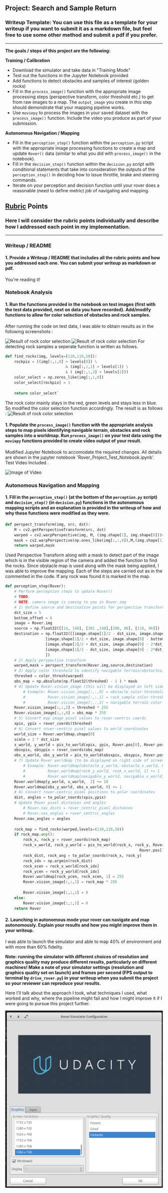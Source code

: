 ## Project: Search and Sample Return
### Writeup Template: You can use this file as a template for your writeup if you want to submit it as a markdown file, but feel free to use some other method and submit a pdf if you prefer.

---


**The goals / steps of this project are the following:**  

**Training / Calibration**  

* Download the simulator and take data in "Training Mode"
* Test out the functions in the Jupyter Notebook provided
* Add functions to detect obstacles and samples of interest (golden rocks)
* Fill in the `process_image()` function with the appropriate image processing steps (perspective transform, color threshold etc.) to get from raw images to a map.  The `output_image` you create in this step should demonstrate that your mapping pipeline works.
* Use `moviepy` to process the images in your saved dataset with the `process_image()` function.  Include the video you produce as part of your submission.

**Autonomous Navigation / Mapping**

* Fill in the `perception_step()` function within the `perception.py` script with the appropriate image processing functions to create a map and update `Rover()` data (similar to what you did with `process_image()` in the notebook). 
* Fill in the `decision_step()` function within the `decision.py` script with conditional statements that take into consideration the outputs of the `perception_step()` in deciding how to issue throttle, brake and steering commands. 
* Iterate on your perception and decision function until your rover does a reasonable (need to define metric) job of navigating and mapping.  

[//]: # (Image References)

[image1]: ./misc/rover_image.jpg
[image2]: ./calibration_images/example_grid1.jpg
[image3]: ./calibration_images/example_rock1.jpg 
[image4]: ./configuration.png

## [Rubric](https://review.udacity.com/#!/rubrics/916/view) Points
### Here I will consider the rubric points individually and describe how I addressed each point in my implementation.  

---
### Writeup / README

#### 1. Provide a Writeup / README that includes all the rubric points and how you addressed each one.  You can submit your writeup as markdown or pdf.  

You're reading it!

### Notebook Analysis
#### 1. Run the functions provided in the notebook on test images (first with the test data provided, next on data you have recorded). Add/modify functions to allow for color selection of obstacles and rock samples.

After running the code on test data, I was able to obtain results as in the following screenshots : 

![Result of rock color selection][image2]
![Result of rock color selection][image2]
For detecting rock samples a seperate function is written as follows.
```python
def find_rocks(img, levels=[110,110,50]):
    rockpix = ((img[:,:,0] > levels[0]) \
                           & (img[:,:,1] > levels[1]) \
                           & ( img[:,:,2] < levels[2]))
    color_select = np.zeros_like(img[:,:,0])
    color_select[rockpix] = 1
    
    return color_select`
```
The rock color mainly stays in the red, green levels and stays less in blue. So modified the color selection function accordingly.	The result is as follows : 
![Result of rock color selection][image2]

#### 1. Populate the `process_image()` function with the appropriate analysis steps to map pixels identifying navigable terrain, obstacles and rock samples into a worldmap.  Run `process_image()` on your test data using the `moviepy` functions provided to create video output of your result. 
Modified Jupyter Notebook to accomodate the required changes.  All details are shown in the jupyter notebook 'Rover_Project_Test_Notebook.ipynb'. Test Video Included .


![Image of Video][image2]
### Autonomous Navigation and Mapping

#### 1. Fill in the `perception_step()` (at the bottom of the `perception.py` script) and `decision_step()` (in `decision.py`) functions in the autonomous mapping scripts and an explanation is provided in the writeup of how and why these functions were modified as they were.
```python
def perspect_transform(img, src, dst): 
    M = cv2.getPerspectiveTransform(src, dst)
    warped = cv2.warpPerspective(img, M, (img.shape[1], img.shape[0]))# keep same size as input image
    mask = cv2.warpPerspective(np.ones_like(img[:,:,0]),M,(img.shape[1],img.shape[0]))
    return warped,mask
```
Used Perspective Transform along with a mask to detect part of the image which is in the visible region of the camera and added the function to find the rocks. Since obstacle map is used along with the mask being applied, I was able to improve the mapping. Each of the steps are carried out as in the commented in the code. If any rock was found it is marked in the map.
```python
def perception_step(Rover):
    # Perform perception steps to update Rover()
    # TODO: 
    # NOTE: camera image is coming to you in Rover.img
    # 1) Define source and destination points for perspective transform
    dst_size = 5
    bottom_offset = 6
    image = Rover.img
    source = np.float32([[14, 140], [301 ,140],[200, 96], [118, 96]])
    destination = np.float32([[image.shape[1]/2 - dst_size, image.shape[0] - bottom_offset],
                  [image.shape[1]/2 + dst_size, image.shape[0] - bottom_offset],
                  [image.shape[1]/2 + dst_size, image.shape[0] - 2*dst_size - bottom_offset], 
                  [image.shape[1]/2 - dst_size, image.shape[0] - 2*dst_size - bottom_offset],
                  ])
    # 2) Apply perspective transform
    warped,mask = perspect_transform(Rover.img,source,destination)
    # 3) Apply color threshold to identify navigable terrain/obstacles/rock samples
    threshed = color_thresh(warped)
    obs_map = np.absolute(np.float32(threshed) - 1 ) * mask
    # 4) Update Rover.vision_image (this will be displayed on left side of screen)
        # Example: Rover.vision_image[:,:,0] = obstacle color-thresholded binary image
        #          Rover.vision_image[:,:,1] = rock_sample color-thresholded binary image
        #          Rover.vision_image[:,:,2] = navigable terrain color-thresholded binary image
    Rover.vision_image[:,:,2] = threshed * 255
    Rover.vision_image[:,:,0] = obs_map * 255
    # 5) Convert map image pixel values to rover-centric coords
    xpix, ypix = rover_coords(threshed)
    # 6) Convert rover-centric pixel values to world coordinates
    world_size = Rover.worldmap.shape[0]
    scale = 2 * dst_size
    x_world, y_world = pix_to_world(xpix, ypix, Rover.pos[0], Rover.pos[1],Rover.yaw, world_size, scale)
    obsxpix, obsypix = rover_coords(obs_map)
    obs_x_world, obs_y_world = pix_to_world(obsxpix, obsypix, Rover.pos[0], Rover.pos[1],Rover.yaw, world_size, scale)
    # 7) Update Rover worldmap (to be displayed on right side of screen)
        # Example: Rover.worldmap[obstacle_y_world, obstacle_x_world, 0] += 1
        #          Rover.worldmap[rock_y_world, rock_x_world, 1] += 1
        #          Rover.worldmap[navigable_y_world, navigable_x_world, 2] += 1
    Rover.worldmap[y_world, x_world,  2] += 10
    Rover.worldmap[obs_y_world, obs_x_world, 0] += 1
    # 8) Convert rover-centric pixel positions to polar coordinates
    dist, angles = to_polar_coords(xpix,ypix)
    # Update Rover pixel distances and angles
        # Rover.nav_dists = rover_centric_pixel_distances
        # Rover.nav_angles = rover_centric_angles
    Rover.nav_angles = angles
    
    rock_map = find_rocks(warped,levels=(110,110,50))
    if rock_map.any():
        rock_x, rock_y = rover_coords(rock_map)
        rock_x_world, rock_y_world = pix_to_world(rock_x, rock_y, Rover.pos[0],
                                                            Rover.pos[1],Rover.yaw, world_size, scale)
        rock_dist, rock_ang = to_polar_coords(rock_x, rock_y)
        rock_idx = np.argmin(rock_dist)
        rock_xcen = rock_x_world[rock_idx]   
        rock_ycen = rock_y_world[rock_idx]   
        Rover.worldmap[rock_ycen, rock_xcen, 1] = 255
        Rover.vision_image[:,:,1] = rock_map * 255

        Rover.vision_image[:,:,1] = 0
    else:
        Rover.vision_image[:,:,1] = 0
    return Rover
```

#### 2. Launching in autonomous mode your rover can navigate and map autonomously.  Explain your results and how you might improve them in your writeup.  
I was able to launch the simulator and able to map 40% of environment and with more than 60% fidelity. 

**Note: running the simulator with different choices of resolution and graphics quality may produce different results, particularly on different machines!  Make a note of your simulator settings (resolution and graphics quality set on launch) and frames per second (FPS output to terminal by `drive_rover.py`) in your writeup when you submit the project so your reviewer can reproduce your results.**

Here I'll talk about the approach I took, what techniques I used, what worked and why, where the pipeline might fail and how I might improve it if I were going to pursue this project further.  



![Simulation Configuration][image4]


